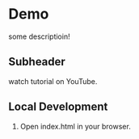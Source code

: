 # Demo

some descriptioin!

## Subheader

watch tutorial on YouTube.

## Local Development

1. Open index.html in your browser.